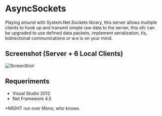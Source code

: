 AsyncSockets
============

Playing around with System.Net.Sockets library, this server allows multiple clients to hook up and
transmit simple raw data to the server, this ofc can be upgraded to use defined data packets, 
implement serialization, tls, bidirectional communications or w.e is on your mind.

Screenshot (Server + 6 Local Clients)
-------------------------

![ScreenShot](http://iker.we.bs/AsyncTest.JPG)

Requeriments
-------------------------
* Visual Studio 2012
* Net Framework 4.5

*MIGHT run over Mono, who knows.
